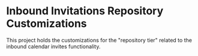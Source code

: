 # Inbound Invitations Repository Customizations

This project holds the customizations for the "repository tier" related to the inbound calendar invites functionality.
